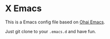 # X Emacs

This is a Emacs config file based on [Ohai Emacs](https://github.com/bodil/ohai-emacs).

Just git clone to your `.emacs.d` and have fun.
